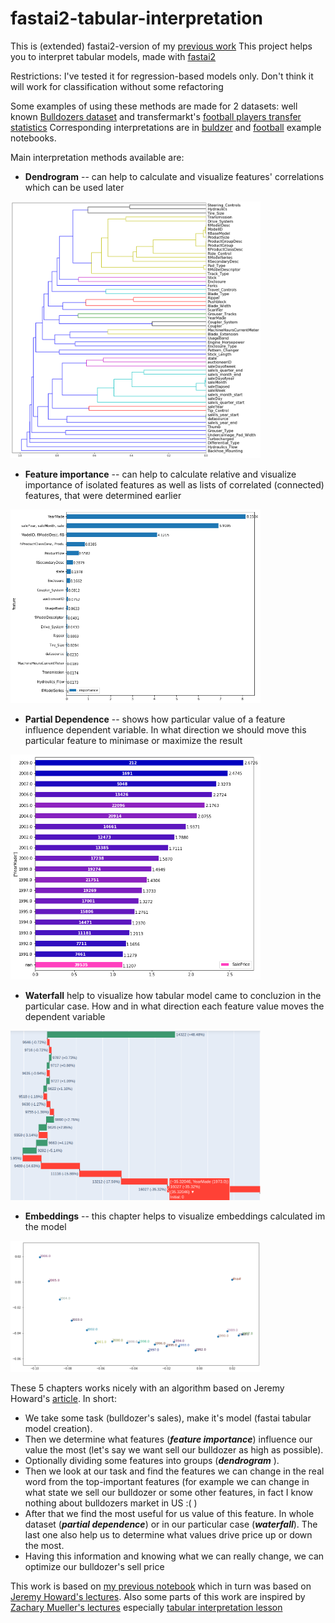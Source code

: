 # fastai2-tabular-interpretation



This is (extended) fastai2-version of my [previous work](https://github.com/Pak911/fastai-shared-notebooks)
This project helps you to interpret tabular models, made with [fastai2](https://github.com/fastai/fastai2)

Restrictions:
I've tested it for regression-based models only. Don't think it will work for classification without some refactoring

Some examples of using these methods are made for 2 datasets: well known [Bulldozers dataset](https://www.kaggle.com/c/bluebook-for-bulldozers/data) and transfermarkt's [football players transfer statistics](https://www.kaggle.com/giovannibeli/european-football-transfers-database)
Corresponding interpretations are in [buldzer](02-interpret.ipynb) and [football](11-football-interpr.ipynb) example notebooks.

Main interpretation methods available are:

- **Dendrogram** -- can help to calculate and visualize features'  correlations which can be used later

[<img src="imgs/01-dendro.png" alt="dendrogramm" width="400"/>](imgs/01-dendro.png)
- **Feature importance** -- can help to calculate relative  and visualize importance of isolated features as well as lists of correlated (connected) features, that were determined earlier

[<img src="imgs/02-FI.png" alt="feature importance" width="400"/>](imgs/02-FI.png)
- **Partial Dependence** -- shows how particular value of a feature influence dependent variable. In what direction we should move this particular feature to minimase or maximize the result

[<img src="imgs/03-PD.png" alt="partial dependence" width="400"/>](imgs/03-PD.png)
- **Waterfall** help to visualize how tabular model came to concluzion in the particular case. How and in what direction each feature value moves the dependent variable

[<img src="imgs/waterfall.png" alt="waterfall chart" width="400"/>](imgs/waterfall.png)
- **Embeddings** -- this chapter helps to visualize embeddings calculated im the model

[<img src="imgs/04-embeddings.png" alt="embeddings" width="400"/>](imgs/04-embeddings.png)

These 5 chapters works nicely with an algorithm based on Jeremy Howard's  [article](https://www.oreilly.com/radar/drivetrain-approach-data-products/). 
In short: 

- We take some task (bulldozer's sales), make it's model (fastai tabular model creation). 
- Then we determine what features (***feature importance***) influence our value the most (let's say we want sell our bulldozer as high as possible). 
- Optionally dividing some features into groups (***dendrogram*** ). 
- Then we look at our task and find the features we can change in the real word from the top-important features (for example we can change in what state we sell our bulldozer or some other features, in fact I know nothing about bulldozers market in US :( )
- After that we find the most useful for us value of this feature. In whole dataset (***partial dependence***) or in our particular case (***waterfall***). The last one also help us to determine what values drive price up or down the most.
- Having this information and knowing what we can really change, we can optimize our bulldozer's sell price

This work is based on [my previous notebook](https://github.com/Pak911/fastai-shared-notebooks) which in turn was based on [Jeremy Howard's lectures](https://www.youtube.com/watch?v=YSFG_W8JxBo). 
Also some parts of this work are inspired by [Zachary Mueller's lectures](https://www.youtube.com/playlist?list=PLFDkaGxp5BXDvj3oHoKDgEcH73Aze-eET) especially [tabular interpretation lesson](https://www.youtube.com/watch?v=XoWX_YOrtPg&list=PLFDkaGxp5BXDvj3oHoKDgEcH73Aze-eE)





